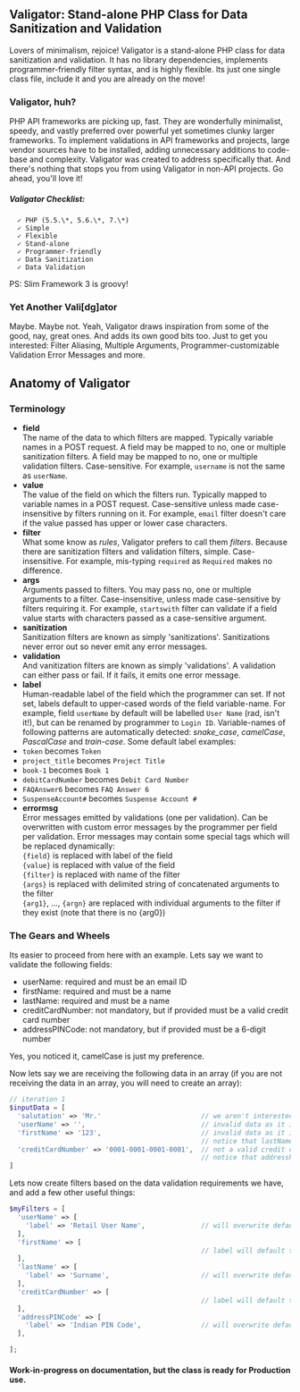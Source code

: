 ## Valigator: Stand-alone PHP Class for Data Sanitization and Validation
Lovers of minimalism, rejoice! Valigator is a stand-alone PHP class for data sanitization and validation. It has no library dependencies, implements programmer-friendly filter syntax, and is highly flexible. Its just one single class file, include it and you are already on the move!

### Valigator, huh?
PHP API frameworks are picking up, fast. They are wonderfully minimalist, speedy, and vastly preferred over powerful yet sometimes clunky larger frameworks. To implement validations in API frameworks and projects, large vendor sources have to be installed, adding unnecessary additions to code-base and complexity. Valigator was created to address specifically that. And there's nothing that stops you from using Valigator in non-API projects. Go ahead, you'll love it!

#####    Valigator Checklist:
      ✓ PHP (5.5.\*, 5.6.\*, 7.\*)
      ✓ Simple
      ✓ Flexible
      ✓ Stand-alone
      ✓ Programmer-friendly
      ✓ Data Sanitization
      ✓ Data Validation

PS: Slim Framework 3 is groovy!

### Yet Another Vali[dg]ator
Maybe. Maybe not. Yeah, Valigator draws inspiration from some of the good, nay, great ones. And adds its own good bits too. Just to get you interested: Filter Aliasing, Multiple Arguments, Programmer-customizable Validation Error Messages and more.

## Anatomy of Valigator
### Terminology
 * **field**  
The name of the data to which filters are mapped. Typically variable names in a POST request.  A field may be mapped to no, one or multiple sanitization filters. A field may be mapped to no, one or multiple validation filters. Case-sensitive. For example, `username` is not the same as `userName`.
 * **value**  
The value of the field on which the filters run. Typically mapped to variable names in a POST request. Case-sensitive unless made case-insensitive by filters running on it. For example, `email` filter doesn't care if the value passed has upper or lower case characters.
 * **filter**  
What some know as *rules*, Valigator prefers to call them *filters*. Because there are sanitization filters and validation filters, simple. Case-insensitive. For example, mis-typing `required` as `Required` makes no difference.
 * **args**  
Arguments passed to filters. You may pass no, one or multiple arguments to a filter. Case-insensitive, unless made case-sensitive by filters requiring it. For example, `startswith` filter can validate if a field value starts with characters passed as a case-sensitive argument.
 * **sanitization**  
Sanitization filters are known as simply 'sanitizations'. Sanitizations never error out so never emit any error messages.
 * **validation**  
And vanitization filters are known as simply 'validations'. A validation can either pass or fail. If it fails, it emits one error message.
 * **label**  
Human-readable label of the field which the programmer can set. If not set, labels default to upper-cased words of the field variable-name. For example, field `userName` by default will be labelled `User Name` (rad, isn't it!), but can be renamed by programmer to `Login ID`. Variable-names of following patterns are automatically detected: *snake_case*, *camelCase*, *PascalCase* and *train-case*. Some default label examples:
  * `token` becomes `Token`
  * `project_title` becomes `Project Title`
  * `book-1` becomes `Book 1`
  * `debitCardNumber` becomes `Debit Card Number`
  * `FAQAnswer6` becomes `FAQ Answer 6`
  * `SuspenseAccount#` becomes `Suspense Account #`
 * **errormsg**  
Error messages emitted by validations (one per validation). Can be overwritten with custom error messages by the programmer per field per validation. Error messages may contain some special tags which will be replaced dynamically:  
`{field}` is replaced with label of the field  
`{value}` is replaced with value of the field  
`{filter}` is replaced with name of the filter  
`{args}` is replaced with delimited string of concatenated arguments to the filter  
`{arg1}`, ..., `{argn}` are replaced with individual arguments to the filter if they exist (note that there is no {arg0})

### The Gears and Wheels
Its easier to proceed from here with an example. Lets say we want to validate the following fields:

 * userName: required and must be an email ID
 * firstName: required and must be a name
 * lastName: required and must be a name
 * creditCardNumber: not mandatory, but if provided must be a valid credit card number
 * addressPINCode: not mandatory, but if provided must be a 6-digit number

Yes, you noticed it, camelCase is just my preference.

Now lets say we are receiving the following data in an array (if you are not receiving the data in an array, you will need to create an array):
``` php
// iteration 1
$inputData = [
  'salutation' => 'Mr.'                         // we aren't interested in validating this
  'userName' => '',                             // invalid data as it is empty
  'firstName' => '123',                         // invalid data as it isn't a name
                                                // notice that lastName is missing
  'creditCardNumber' => '0001-0001-0001-0001',  // not a valid credit card number
                                                // notice that addressPINCode is missing
]
```
Lets now create filters based on the data validation requirements we have, and add a few other useful things:
``` php
$myFilters = [
  'userName' => [
    'label' => 'Retail User Name',              // will overwrite default 'User Name'
  ],
  'firstName' => [
                                                // label will default to 'First Name'
  ],
  'lastName' => [
    'label' => 'Surname',                       // will overwrite default 'Last Name'
  ],
  'creditCardNumber' => [
                                                // label will default to 'Credit Card Number'
  ],
  'addressPINCode' => [
    'label' => 'Indian PIN Code',               // will overwrite default 'Address PIN Code'
  ],

];
```


#### Work-in-progress on documentation, but the class is ready for Production use.
